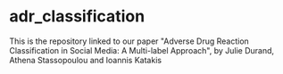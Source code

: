 # adr_classification
This is the repository linked to our paper "Adverse Drug Reaction Classification in Social Media: A Multi-label Approach", by Julie Durand, Athena Stassopoulou and Ioannis Katakis 
